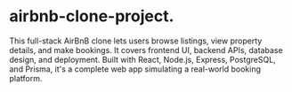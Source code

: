 # airbnb-clone-project.
This full-stack AirBnB clone lets users browse listings, view property details, and make bookings. It covers frontend UI, backend APIs, database design, and deployment. Built with React, Node.js, Express, PostgreSQL, and Prisma, it's a complete web app simulating a real-world booking platform.
